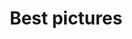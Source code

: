 ---
title: Best pictures
menus:
  main:
    weight: 1
params:
  featured: true
  private: true
  featured_image: IMG_4407.jpg
---